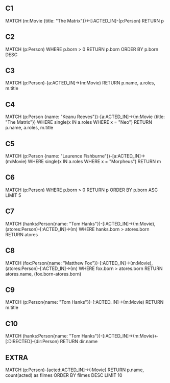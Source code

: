 
## C1

MATCH (m:Movie {title: "The Matrix"})<-[:ACTED_IN]-(p:Person) RETURN p

## C2

MATCH (p:Person) WHERE p.born > 0  RETURN p.born ORDER BY p.born DESC   

## C3

MATCH (p:Person)-[a:ACTED_IN]->(m:Movie) RETURN p.name, a.roles, m.title

## C4

MATCH (p:Person {name: "Keanu Reeves"})-[a:ACTED_IN]->(m:Movie {title: "The Matrix"}) 
WHERE single(x IN a.roles WHERE x = "Neo")
RETURN p.name, a.roles, m.title

## C5

MATCH (p:Person {name: "Laurence Fishburne"})-[a:ACTED_IN]->(m:Movie)
WHERE single(x IN a.roles WHERE x = "Morpheus")
RETURN m

## C6

MATCH (p:Person) WHERE p.born > 0  RETURN p ORDER BY p.born ASC  LIMIT 5

## C7

MATCH (hanks:Person{name: "Tom Hanks"})-[:ACTED_IN]->(m:Movie),
(atores:Person)-[:ACTED_IN]->(m)
WHERE
hanks.born > atores.born
RETURN atores

## C8

MATCH (fox:Person{name: "Matthew Fox"})-[:ACTED_IN]->(m:Movie),
(atores:Person)-[:ACTED_IN]->(m)
WHERE
fox.born > atores.born
RETURN atores.name, (fox.born-atores.born) 

## C9

MATCH (p:Person{name: "Tom Hanks"})-[:ACTED_IN]->(m:Movie)
RETURN m.title

## C10

MATCH (hanks:Person{name: "Tom Hanks"})-[:ACTED_IN]->(m:Movie)<-[:DIRECTED]-(dir:Person)
RETURN dir.name

## EXTRA

MATCH (p:Person)-[acted:ACTED_IN]->(:Movie)
RETURN p.name, count(acted) as filmes
ORDER BY filmes DESC
LIMIT 10

